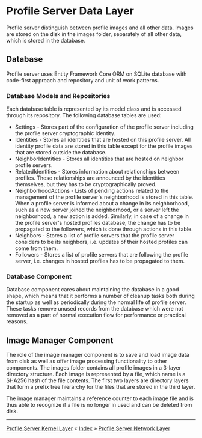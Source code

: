 # Profile Server Data Layer

Profile server distinguish between profile images and all other data. Images are stored on the disk in the images folder, separately of all other data,
which is stored in the database.


## Database 

Profile server uses Entity Framework Core ORM on SQLite database with code-first approach and repository and unit of work patterns.


### Database Models and Repositories

Each database table is represented by its model class and is accessed through its repository. The following database tables are used:

 * Settings - Stores part of the configuration of the profile server including the profile server cryptographic identity.
 * Identities - Stores all identities that are hosted on this profile server. All identity profile data are stored in this table 
except for the profile images that are stored outside the database.
 * NeighborIdentities - Stores all identities that are hosted on neighbor profile servers.
 * RelatedIdentities - Stores information about relationships between profiles. These relationships are announced by the identities themselves, but they has to be cryptographically proved.
 * NeighborhoodActions - Lists of pending actions related to the management of the profile server's neighborhood is stored in this table. When a profile server is informed about a change 
in its neighborhood, such as a new server joined the neighborhood, or a server left the neighborhood, a new action is added. Similarly, in case of a change in the profile server's hosted 
profiles database, the change has to be propagated to the followers, which is done through actions in this table.
 * Neighbors - Stores a list of profile servers that the profile server considers to be its neighbors, i.e. updates of their hosted profiles can come from them.
 * Followers - Stores a list of profile servers that are following the profile server, i.e. changes in hosted profiles has to be propagated to them.


### Database Component

Database component cares about maintaining the database in a good shape, which means that it performs a number of cleanup tasks 
both during the startup as well as periodically during the normal life of profile server. These tasks remove unused records from 
the database which were not removed as a part of normal execution flow for performance or practical reasons.



## Image Manager Component

The role of the image manager component is to save and load image data from disk as well as offer image processing functionality 
to other components. The images folder contains all profile images in a 3-layer directory structure. Each image is represented 
by a file, which name is a SHA256 hash of the file contents. The first two layers are directory layers that form a prefix tree 
hierarchy for the files that are stored in the third layer.

The image manager maintains a reference counter to each image file and is thus able to recognize if a file is no longer 
in used and can be deleted from disk.


---
[Profile Server Kernel Layer](ARCH-PS-Kernel-Layer.md) « [Index](ARCHITECTURE.md) » [Profile Server Network Layer](ARCH-PS-Network-Layer.md)